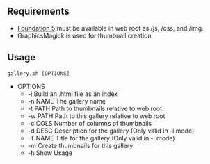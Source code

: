 ## Requirements

* <a href="http://foundation.zurb.com/">Foundation 5</a> must be available in web root as /js, /css, and /img.
* GraphicsMagick is used for thumbnail creation

## Usage
```
gallery.sh [OPTIONS]
```
* OPTIONS
  *    -i       Build an .html file as an index
  *    -n NAME  The gallery name
  *    -t PATH  Path to thumbnails relative to web root
  *    -w PATH  Path to this gallery relative to web root
  *    -c COLS  Number of columns of thumbnails
  *    -d DESC  Description for the gallery (Only valid in -i mode)
  *    -T NAME  Title for the gallery (Only valid in -i mode)
  *    -m       Create thumbnails for this gallery
  *    -h       Show Usage

